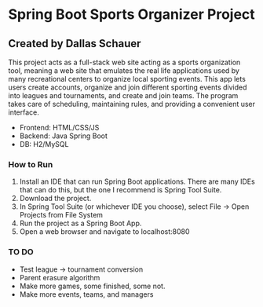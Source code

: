 # Spring Boot Sports Organizer Project
## Created by Dallas Schauer

This project acts as a full-stack web site acting as a sports organization tool, meaning
a web site that emulates the real life applications used by many recreational centers to
organize local sporting events. This app lets users create accounts, organize and join 
different sporting events divided into leagues and tournaments, and create and join teams.
The program takes care of scheduling, maintaining rules, and providing a convenient
user interface.

- Frontend: HTML/CSS/JS
- Backend: Java Spring Boot
- DB: H2/MySQL

### How to Run

1. Install an IDE that can run Spring Boot applications. There are many IDEs that can do this,
but the one I recommend is Spring Tool Suite.
2. Download the project.
3. In Spring Tool Suite (or whichever IDE you choose), select File -> Open Projects from File System
4. Run the project as a Spring Boot App.
5. Open a web browser and navigate to localhost:8080


### TO DO

- Test league -> tournament conversion
- Parent erasure algorithm
- Make more games, some finished, some not.
- Make more events, teams, and managers